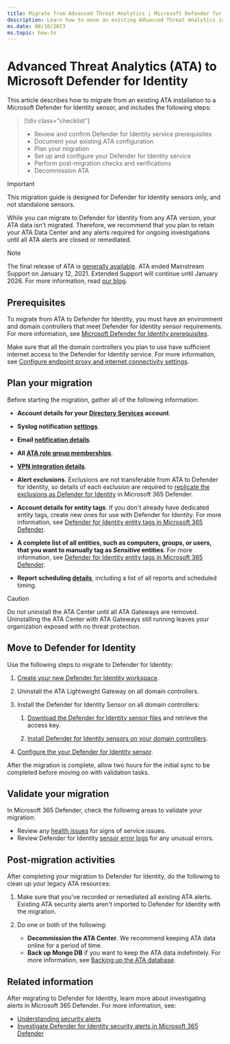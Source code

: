 ```yaml
---
title: Migrate from Advanced Threat Analytics | Microsoft Defender for Identity
description: Learn how to move an existing Advanced Threat Analytics installation to Microsoft Defender for Identity.
ms.date: 08/10/2023
ms.topic: how-to
---
```


# Advanced Threat Analytics (ATA) to Microsoft Defender for Identity

This article describes how to migrate from an existing ATA installation to a Microsoft Defender for Identity sensor, and includes the following steps:

> [!div class="checklist"]
>
> - Review and confirm Defender for Identity service prerequisites
> - Document your existing ATA configuration
> - Plan your migration
> - Set up and configure your Defender for Identity service
> - Perform post-migration checks and verifications
> - Decommission ATA


> [!IMPORTANT]
> This migration guide is designed for Defender for Identity sensors only, and not standalone sensors.
>
> While you can migrate to Defender for Identity from any ATA version, your ATA data isn't migrated. Therefore, we recommend that you plan to retain your ATA Data Center and any alerts required for ongoing investigations until all ATA alerts are closed or remediated.
>

> [!NOTE]
> The final release of ATA is [generally available](https://support.microsoft.com/help/4568997/update-3-for-microsoft-advanced-threat-analytics-1-9). ATA ended Mainstream Support on January 12, 2021. Extended Support will continue until January 2026. For more information, read [our blog](https://techcommunity.microsoft.com/t5/microsoft-security-and/end-of-mainstream-support-for-advanced-threat-analytics-january/ba-p/1539181).

## Prerequisites

To migrate from ATA to Defender for Identity, you must have an environment and domain controllers that meet Defender for Identity sensor requirements. For more information, see [Microsoft Defender for Identity prerequisites](prerequisites.md).

Make sure that all the domain controllers you plan to use have sufficient internet access to the Defender for Identity service. For more information, see [Configure endpoint proxy and internet connectivity settings](configure-proxy.md).

<!--what do we not have to repeat?

- **A Microsoft Entra tenant with at least one global/security administrator**, so that you can create a Defender for Identity workspace. Each Defender for Identity workspace supports a multiple Active Directory forest boundary and Forest Functional Level (FFL) of Windows 2003 and above.

- **.Net Framework version 4.7 or later**. You may also need to restart your domain controller if your current .Net Framework version is not 4.7 or later.

- **** For more information, see [Microsoft Defender for Identity prerequisites](prerequisites.md).

-->

## Plan your migration

Before starting the migration, gather all of the following information:

- **Account details for your [Directory Services](directory-service-accounts.md) account**.

- **Syslog notification [settings](/defender-for-identity/notifications)**.

- **Email [notification details](../notifications.md)**.

- **All [ATA role group memberships](/advanced-threat-analytics/ata-role-groups)**.

- **[VPN integration details](../vpn-integration.md)**.

- **Alert exclusions**. Exclusions are not transferable from ATA to Defender for Identity, so details of each exclusion are required to [replicate the exclusions as Defender for Identity](../exclusions.md) in Microsoft 365 Defender.

- **Account details for entity tags**. If you don't already have dedicated entity tags, create new ones for use with Defender for Identity. For more information, see [Defender for Identity entity tags in Microsoft 365 Defender](../entity-tags.md).

- **A complete list of all entities, such as computers, groups, or users, that you want to manually tag as *Sensitive* entities**. For more information, see [Defender for Identity entity tags in Microsoft 365 Defender](../entity-tags.md).

- **Report scheduling [details](/defender-for-identity/classic-reports)**, including a list of all reports and scheduled timing.

> [!CAUTION]
> Do not uninstall the ATA Center until all ATA Gateways are removed. Uninstalling the ATA Center with ATA Gateways still running leaves your organization exposed with no threat protection.

## Move to Defender for Identity

Use the following steps to migrate to Defender for Identity:

1. [Create your new Defender for Identity workspace](deploy-defender-identity.md#start-using-microsoft-365-defender).

1. Uninstall the ATA Lightweight Gateway on all domain controllers.

1. Install the Defender for Identity Sensor on all domain controllers:

    1. [Download the Defender for Identity sensor files](download-sensor.md) and retrieve the access key.

    1. [Install Defender for Identity sensors on your domain controllers](install-sensor.md).

1. [Configure the your Defender for Identity sensor](configure-sensor-settings.md).

After the migration is complete, allow two hours for the initial sync to be completed before moving on with validation tasks.

## Validate your migration

In Microsoft 365 Defender, check the following areas to validate your migration:

- Review any [health issues](../health-alerts.md) for signs of service issues.
- Review Defender for Identity [sensor error logs](../troubleshooting-using-logs.md) for any unusual errors.

## Post-migration activities

After completing your migration to Defender for Identity, do the following to clean up your legacy ATA resources:

1. Make sure that you've recorded or remediated all existing ATA alerts. Existing ATA security alerts aren't imported to Defender for Identity with the migration.
1. Do one or both of the following:

    - **Decommission the ATA Center**. We recommend keeping ATA data online for a period of time. 
    - **Back up Mongo DB** if you want to keep the ATA data indefinitely. For more information, see [Backing up the ATA database](/advanced-threat-analytics/ata-database-management#backing-up-the-ata-database).

## Related information

After migrating to Defender for Identity, learn more about investigating alerts in Microsoft 365 Defender. For more information, see:

- [Understanding security alerts](../understanding-security-alerts.md)
- [Investigate Defender for Identity security alerts in Microsoft 365 Defender](../manage-security-alerts.md)